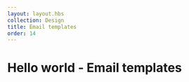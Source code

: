 ```yaml
---
layout: layout.hbs
collection: Design
title: Email templates
order: 14
---
```


# Hello world - Email templates
